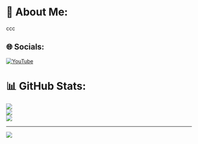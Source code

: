 # 💫 About Me:
ccc


## 🌐 Socials:
[![YouTube](https://img.shields.io/badge/YouTube-%23FF0000.svg?logo=YouTube&logoColor=white)](https://youtube.com/@spikbang8392) 
# 📊 GitHub Stats:
![](https://github-readme-stats.vercel.app/api?username=suman021999&theme=dark&hide_border=false&include_all_commits=false&count_private=false)<br/>
![](https://github-readme-streak-stats.herokuapp.com/?user=suman021999&theme=dark&hide_border=false)<br/>
![](https://github-readme-stats.vercel.app/api/top-langs/?username=suman021999&theme=dark&hide_border=false&include_all_commits=false&count_private=false&layout=compact)

---
[![](https://visitcount.itsvg.in/api?id=suman021999&icon=0&color=0)](https://visitcount.itsvg.in)

<!-- Proudly created with GPRM ( https://gprm.itsvg.in ) -->
